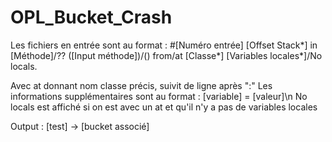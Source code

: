 # OPL_Bucket_Crash

Les fichiers en entrée sont au format :
#[Numéro entrée] [Offset Stack*] in [Méthode]/?? ([Input méthode])/() from/at [Classe*] [Variables locales*]/No locals.


Avec at donnant nom classe précis, suivit de ligne après ":"
Les informations supplémentaires sont au format : [variable] = [valeur]\n
No locals est affiché si on est avec un at et qu'il n'y a pas de variables locales

Output : 
[test] -> [bucket associé]
